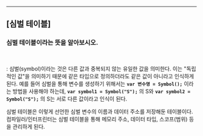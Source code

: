 
<br>

*** 
## **[심벌 테이블]**
### **심벌 테이블이라는 뜻을 알아보시오.**

<br>

: 심벌(symbol)이라는 것은 다른 값과 중복되지 않는 유일한 값을 의미한다. 이는 "독립적인 값"을 의미하기 때문에 같은 타입으로 정의하더라도 같은 값이 아니라고 인식하게 된다. 예를 들어 심벌을 통해 변수를 생성하기 위해서는 **`var 변수명 = Symbol();`** 이라는 방법을 사용해야 하는데, **`var symbol1 = Symbol("S");`** 의 S와 **`var symbol2 = Symbol("S");`** 의 S는 서로 다른 값이라고 인식이 된다.<br>

심벌 테이블은 이렇게 선언한 심벌 변수의 이름과 데이터 주소를 저장해둔 테이블이다. 컴파일러/인터프린터는 심벌 테이블을 통해 메모리 주소, 데이터 타입, 스코프(범위) 등을 관리하게 된다.